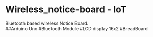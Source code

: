# Wireless_notice-board - IoT
Bluetooth based wireless Notice Board.   
##Arduino Uno
#Bluetooth Module
#LCD display 16x2
#BreadBoard
